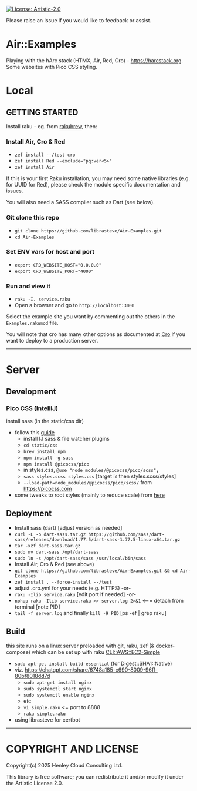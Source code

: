 [![License: Artistic-2.0](https://img.shields.io/badge/License-Artistic%202.0-0298c3.svg)](https://opensource.org/licenses/Artistic-2.0)

Please raise an Issue if you would like to feedback or assist.

# Air::Examples

Playing with the hArc stack (HTMX, Air, Red, Cro) - https://harcstack.org. Some websites with Pico CSS styling.

# Local

## GETTING STARTED

Install raku - eg. from [rakubrew](https://rakubrew.org), then:

### Install Air, Cro & Red
- `zef install --/test cro`
- `zef install Red --exclude="pq:ver<5>"`
- `zef install Air`

If this is your first Raku installation, you may need some native libraries (e.g. for UUID for Red), please check the module specific documentation and issues.

You will also need a SASS compiler such as Dart (see below).

### Git clone this repo
- `git clone https://github.com/librasteve/Air-Examples.git`
- `cd Air-Examples`

### Set ENV vars for host and port
- `export CRO_WEBSITE_HOST="0.0.0.0"`
- `export CRO_WEBSITE_PORT="4000"`

### Run and view it
- `raku -I. service.raku`
- Open a browser and go to `http://localhost:3000`

Select the example site you want by commenting out the others in the `Examples.rakumod` file.

You will note that cro has many other options as documented at [Cro](https://cro.raku.org) if you want to deploy to a production server.

---

# Server

## Development

### Pico CSS (IntelliJ)
install sass (in the static/css dir)
- follow this [guide](https://www.jetbrains.com/help/webstorm/transpiling-sass-less-and-scss-to-css.html)
    - install IJ sass & file watcher plugins
    - `cd static/css`
    - `brew install npm`
    - `npm install -g sass`
    - `npm install @picocss/pico`
    - in styles.css, `@use "node_modules/@picocss/pico/scss";`
    - `sass styles.scss styles.css`  [target is then styles.scss/styles]
    - `--load-path=node_modules/@picocss/pico/scss/`
      from https://picocss.com
- some tweaks to root styles (mainly to reduce scale) from [here](https://github.com/picocss/pico/discussions/482)

## Deployment
- Install sass (dart) [adjust version as needed]
- `curl -L -o dart-sass.tar.gz https://github.com/sass/dart-sass/releases/download/1.77.5/dart-sass-1.77.5-linux-x64.tar.gz`
- `tar -xzf dart-sass.tar.gz`
- `sudo mv dart-sass /opt/dart-sass`
- `sudo ln -s /opt/dart-sass/sass /usr/local/bin/sass`
- Install Air, Cro & Red (see above)
- `git clone https://github.com/librasteve/Air-Examples.git && cd Air-Examples`
- `zef install . --force-install --/test`
- adjust .cro.yml for your needs (e.g. HTTPS) -or-
- `raku -Ilib service.raku` [edit port if needed] -or-
- `nohup raku -Ilib service.raku >> server.log 2>&1`  <=== detach from terminal [note PID]
- `tail -f server.log` and finally `kill -9 PID`  [ps -ef | grep raku]

## Build
this site runs on a linux server preloaded with git, raku, zef (& docker-compose) which can be set up with raku [CLI::AWS::EC2-Simple](https://raku.land/zef:librasteve/CLI::AWS::EC2-Simple)
- `sudo apt-get install build-essential` (for Digest::SHA1::Native)
- viz. https://chatgpt.com/share/6748a185-c690-8009-96ff-80bf8018dd7d
    - `sudo apt-get install nginx`
    - `sudo systemctl start nginx`
    - `sudo systemctl enable nginx`
    - etc
    - `vi simple.raku`   <= port to 8888
    - `raku simple.raku`
- using librasteve for certbot

---

# COPYRIGHT AND LICENSE

Copyright(c) 2025 Henley Cloud Consulting Ltd.

This library is free software; you can redistribute it and/or modify it under the Artistic License 2.0.
